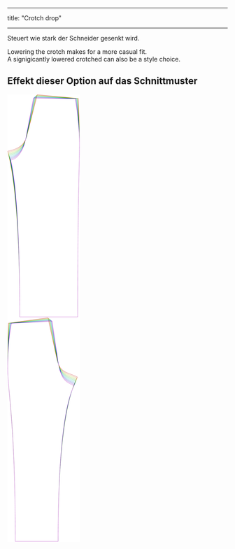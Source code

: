 - - -
title: "Crotch drop"
- - -

Steuert wie stark der Schneider gesenkt wird.

Lowering the crotch makes for a more casual fit.\
A signigicantly lowered crotched can also be a style choice.

## Effekt dieser Option auf das Schnittmuster

![Dieses Bild zeigt den Effekt dieser Option, indem es mehrere Varianten überlagert, die einen anderen Wert für diese Option haben](titan_crotchdrop_sample.svg "Effect of this option on the pattern")
